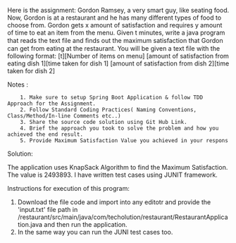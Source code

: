 Here is the assignment: Gordon Ramsey, a very smart guy, like seating food. Now, Gordon is at a restaurant and he has many different types of food to choose from. Gordon gets x amount of satisfaction and requires y amount of time to eat an item from the menu. Given t minutes, write a java program that reads the text file and ﬁnds out the maximum satisfaction that Gordon can get from eating at the restaurant. You will be given a text file with the following format: [t][Number of items on menu] [amount of satisfaction from eating dish 1][time taken for dish 1] [amount of satisfaction from dish 2][time taken for dish 2] 

Notes :

        1. Make sure to setup Spring Boot Application & follow TDD Approach for the Assignment.
        2. Follow Standard Coding Practices( Naming Conventions, Class/Method/In-line Comments etc..)
        3. Share the source code solution using Git Hub Link.
        4. Brief the approach you took to solve the problem and how you achieved the end result.
        5. Provide Maximum Satisfaction Value you achieved in your respons
  
Solution:

The application uses KnapSack Algorithm to find the Maximum Satisfaction. The value is 2493893.
I have written test cases using JUNIT framework.
        
Instructions for execution of this program:

1. Download the file code and import into any editotr and provide the 'input.txt' file path in 
   /restaurant/src/main/java/com/techolution/restaurant/RestaurantApplication.java and then run the application.
2. In the same way you can run the JUNI test cases too.
